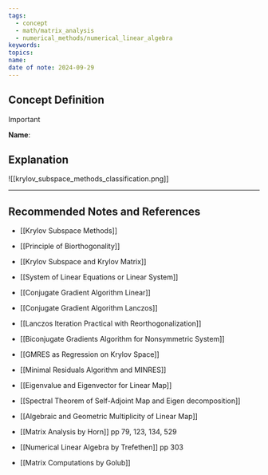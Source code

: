 ```yaml
---
tags:
  - concept
  - math/matrix_analysis
  - numerical_methods/numerical_linear_algebra
keywords: 
topics: 
name: 
date of note: 2024-09-29
---
```


## Concept Definition

>[!important]
>**Name**: 



## Explanation

![[krylov_subspace_methods_classification.png]]



-----------
##  Recommended Notes and References


- [[Krylov Subspace Methods]]
- [[Principle of Biorthogonality]]
- [[Krylov Subspace and Krylov Matrix]]
- [[System of Linear Equations or Linear System]]


- [[Conjugate Gradient Algorithm Linear]]
- [[Conjugate Gradient Algorithm Lanczos]]
- [[Lanczos Iteration Practical with Reorthogonalization]]
- [[Biconjugate Gradients Algorithm for Nonsymmetric System]]
- [[GMRES as Regression on Krylov Space]]
- [[Minimal Residuals Algorithm and MINRES]]


- [[Eigenvalue and Eigenvector for Linear Map]]
- [[Spectral Theorem of Self-Adjoint Map and Eigen decomposition]]
- [[Algebraic and Geometric Multiplicity of Linear Map]]


- [[Matrix Analysis by Horn]] pp 79, 123, 134, 529
- [[Numerical Linear Algebra by Trefethen]] pp 303
- [[Matrix Computations by Golub]]